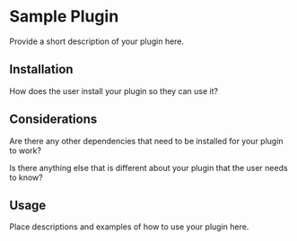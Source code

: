 # Sample Plugin

Provide a short description of your plugin here.

## Installation

How does the user install your plugin so they can use it?

## Considerations

Are there any other dependencies that need to be installed for your plugin to work?

Is there anything else that is different about your plugin that the user needs to know?

## Usage

Place descriptions and examples of how to use your plugin here.
